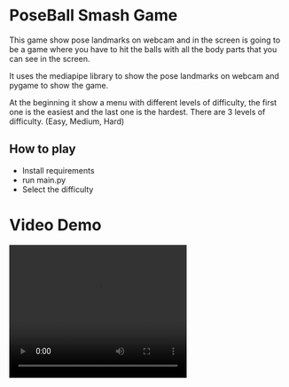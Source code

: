 # PoseBall Smash Game

This game show pose landmarks on webcam and in the screen is going to be a game where you have to hit the balls with all
the body parts that you can see in the screen.

It uses the mediapipe library to show the pose landmarks on webcam and pygame to show the game.

At the beginning it show a menu with different levels of difficulty, the first one is the easiest and the last one
is the hardest. There are 3 levels of difficulty. (Easy, Medium, Hard)

## How to play
- Install requirements
- run main.py
- Select the difficulty

# Video Demo
<video width="320" height="240" controls>
  <source src="media/video.mp4" type="video/mp4">
</video>